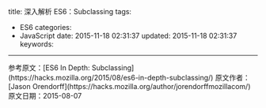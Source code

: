 title: 深入解析 ES6：Subclassing
tags:
  - ES6
categories:
  - JavaScript
date: 2015-11-18 02:31:37
updated: 2015-11-18 02:31:37
keywords:
---


<!--more-->


<p class="j-quote">参考原文：[ES6 In Depth: Subclassing](https://hacks.mozilla.org/2015/08/es6-in-depth-subclassing/)
原文作者：[Jason Orendorff](https://hacks.mozilla.org/author/jorendorffmozillacom/) 
原文日期：2015-08-07</p>